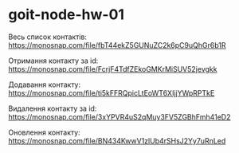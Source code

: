# goit-node-hw-01

Весь список контактів: https://monosnap.com/file/fbT44ekZ5GUNuZC2k6pC9uQhGr6b1R

Отримання контакту за id: https://monosnap.com/file/FcrjF4TdfZEkoGMKrMiSUV52jevgkk

Додавання контакту: https://monosnap.com/file/ti5kFFRQpicLtEoWT6XIjjYWpRPTkE

Видалення контакту за id: https://monosnap.com/file/3xYPVR4uS2qMuy3FV5ZGBhFmh41eD2

Оновлення контакту: https://monosnap.com/file/BN434KwwV1zlUb4rSHsJ2Yy7uRnLed
